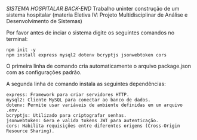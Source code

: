 *SISTEMA HOSPITALAR BACK-END*
Trabalho uninter construção de um sistema hospitalar (materia Eletiva IV: Projeto Multidisciplinar de Análise e Desenvolvimento de Sistemas)

Por favor antes de inciar o sistema digite os seguintes comandos no terminal:
    
    npm init -y 
    npm install express mysql2 dotenv bcryptjs jsonwebtoken cors 

O primeira linha de comando cria automaticamente o arquivo package.json com as configurações padrão.

A segunda linha de comando instala as seguintes dependências:

    express: Framework para criar servidores HTTP.
    mysql2: Cliente MySQL para conectar ao banco de dados.
    dotenv: Permite usar variáveis de ambiente definidas em um arquivo .env.
    bcryptjs: Utilizado para criptografar senhas.
    jsonwebtoken: Gera e valida tokens JWT para autenticação.
    cors: Habilita requisições entre diferentes origens (Cross-Origin Resource Sharing).
